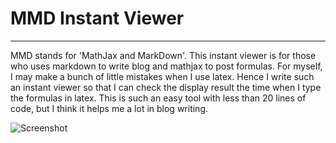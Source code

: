 # MMD Instant Viewer
--------------------

MMD stands for 'MathJax and MarkDown'. This instant viewer is for those who uses markdown to write blog and mathjax to post formulas. For myself, I may make a bunch of little mistakes when I use latex. Hence I write such an instant viewer so that I can check the display result the time when I type the formulas in latex. This is such an easy tool with less than 20 lines of code, but I think it helps me a lot in blog writing.

![Screenshot](https://github.com/Aquietzero/MMD_Instant_Viewer/MMD.png)
